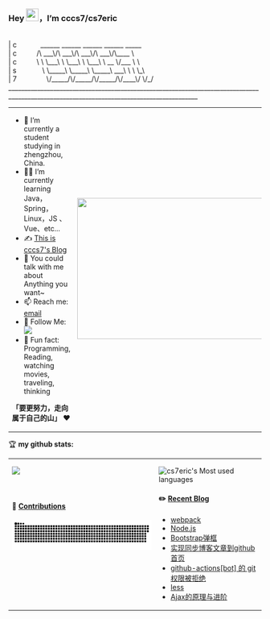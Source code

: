 ### Hey <img src="https://media.giphy.com/media/hvRJCLFzcasrR4ia7z/giphy.gif" width="25px" height="25px">，I’m cccs7/cs7eric
<br>
| c&nbsp;&nbsp;&nbsp;&nbsp;&nbsp;&nbsp;&nbsp;&nbsp;&nbsp; &nbsp;  ______  ______  ______  ______  _____<br>
| c&nbsp;&nbsp;&nbsp;&nbsp;&nbsp;&nbsp;&nbsp;&nbsp;&nbsp;  /\  ___\/\  ___\/\  ___\/\  ___\/\____ \<br>
| c&nbsp;&nbsp;&nbsp;&nbsp;&nbsp;&nbsp;&nbsp;&nbsp;&nbsp;  \ \ \___\ \ \___\ \ \___\ \  __ \/___ \ \<br>  
| s&nbsp;&nbsp;&nbsp;&nbsp;&nbsp;&nbsp;&nbsp;&nbsp;&nbsp;  &nbsp;&nbsp; \ \_____\ \_____\ \_____\  ___\ \   \ \_\<br>
| 7&nbsp;&nbsp;&nbsp;&nbsp;&nbsp;&nbsp;&nbsp;&nbsp;&nbsp;&nbsp;&nbsp;&nbsp;&nbsp;&nbsp;  \/_____/\/_____/\/_____/\/____\/    \/_/                                         
_________________________________________________________________________________________________________________________________________                                                              
 <br>

<table>
<tr>
<td width="58%">
  

- 🤖 I’m currently a student studying in zhengzhou, China.
- 👨‍💻 I’m currently learning Java，Spring，Linux，JS 、Vue、etc...
- ✍️ [This is cccs7's Blog](https://blog.cccs7.icu)
- 💬 You could talk with me about Anything you want~
- 📫 Reach me: [email](mailto:csq020611@gmail.com)
- 👏 Follow Me: [![](https://img.shields.io/github/followers/cs7eric?label=follow%20me&style=social)](https://github.com/cs7eric/)
- 🎣 Fun fact: Programming, Reading, watching movies, traveling,  thinking

**「要更努力，走向属于自己的山」** ❤️

</td>
<td width="42%">
<img src="https://cs7eric-image.oss-cn-hangzhou.aliyuncs.com/images/20220530204120_9f6c6.thumb.1000_0.gif" width="500" height="280">
</td>
</tr>
</table>

🏆 **my github stats:**

<table>
<tr>
<td valign="top"  width="58%">
  
  ![](https://github-readme-stats.vercel.app/api?username=cs7eric)
  
  <br>

#### 🐍 [Contributions](https://raw.githubusercontent.com/cs7eric/cs7eric/main/assets/github-contribution-grid-snake.svg)

![](https://raw.githubusercontent.com/cs7eric/cs7eric/main/assets/github-contribution-grid-snake.svg)



</td>
<td valign="top"  width="42%">
  
  ![cs7eric's Most used languages](https://github-readme-stats.vercel.app/api/top-langs/?username=cs7eric&layout=compact&hide_border=true&langs_count=10)

#### ✏️ [Recent Blog](https://blog.cccs7.icu)

- [webpack](https://blog.cccs7.icu//2023/07/07/webpack/)
- [Node.js](https://blog.cccs7.icu//2023/07/06/Node.js/)
- [Bootstrap弹框](https://blog.cccs7.icu//2023/07/04/Bootstrap%E5%BC%B9%E6%A1%86%E7%9A%84%E4%BD%BF%E7%94%A8/)
- [实现同步博客文章到github首页](https://blog.cccs7.icu//2023/07/04/%E5%AE%9E%E7%8E%B0%E5%90%8C%E6%AD%A5%E5%8D%9A%E5%AE%A2%E6%96%87%E7%AB%A0%E5%88%B0github%E9%A6%96%E9%A1%B5/)
- [github-actions[bot] 的 git 权限被拒绝](https://blog.cccs7.icu//2023/07/04/github-actions%5Bbot%5D-%E7%9A%84-git-%E6%9D%83%E9%99%90%E8%A2%AB%E6%8B%92%E7%BB%9D/)
- [less](https://blog.cccs7.icu//2023/07/03/less/)
- [Ajax的原理与进阶](https://blog.cccs7.icu//2023/07/03/Ajax/)


</td>
</tr>
</table>
